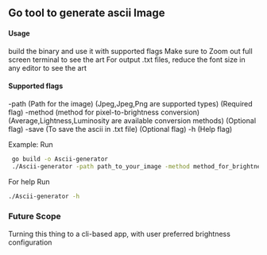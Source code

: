 ## Go tool to generate ascii Image

#### Usage
build the binary and use it with supported flags 
Make sure to Zoom out full screen terminal to see the art 
For output .txt files, reduce the font size in any editor to see the art   

#### Supported flags
-path  (Path for the image) (Jpeg,Jpeg,Png are supported types)  (Required flag)
-method (method for pixel-to-brightness conversion) (Average,Lightness,Luminosity are available conversion methods) (Optional flag)
-save (To save the ascii in .txt file) (Optional flag)
-h (Help flag)
 
Example: 
Run 
```bash
 go build -o Ascii-generator 
 ./Ascii-generator -path path_to_your_image -method method_for_brightness
```

For help 
Run 
```bash
./Ascii-generator -h
```

### Future Scope
 
Turning this thing to a cli-based app, with user preferred brightness configuration 
